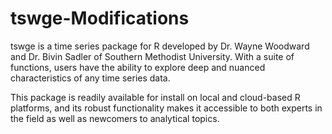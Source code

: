 # tswge-Modifications
tswge is a time series package for R developed by Dr. Wayne Woodward and Dr. Bivin Sadler of Southern Methodist University.  With a suite of functions, users have the ability to explore deep and nuanced characteristics of any time series data. 

This package is readily available for install on local and cloud-based R platforms, and its robust functionality makes it accessible to both experts in the field as well as newcomers to analytical topics. 




